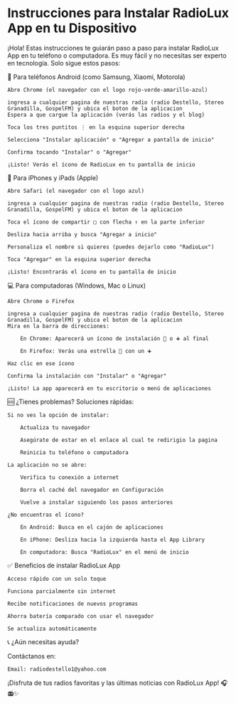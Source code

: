 # Instrucciones para Instalar RadioLux App en tu Dispositivo

¡Hola! Estas instrucciones te guiarán paso a paso para instalar RadioLux App en tu teléfono o computadora. Es muy fácil y no necesitas ser experto en tecnología. Solo sigue estos pasos:

📱 Para teléfonos Android (como Samsung, Xiaomi, Motorola)

    Abre Chrome (el navegador con el logo rojo-verde-amarillo-azul)

    ingresa a cualquier pagina de nuestras radio (radio Destello, Stereo Granadilla, GospelFM) y ubica el boton de la aplicacion
    Espera a que cargue la aplicación (verás las radios y el blog)

    Toca los tres puntitos ⋮ en la esquina superior derecha

    Selecciona "Instalar aplicación" o "Agregar a pantalla de inicio"

    Confirma tocando "Instalar" o "Agregar"

    ¡Listo! Verás el ícono de RadioLux en tu pantalla de inicio
    
🍎 Para iPhones y iPads (Apple)

    Abre Safari (el navegador con el logo azul)

    ingresa a cualquier pagina de nuestras radio (radio Destello, Stereo Granadilla, GospelFM) y ubica el boton de la aplicacion

    Toca el ícono de compartir □ con flecha ↑ en la parte inferior

    Desliza hacia arriba y busca "Agregar a inicio"

    Personaliza el nombre si quieres (puedes dejarlo como "RadioLux")

    Toca "Agregar" en la esquina superior derecha

    ¡Listo! Encontrarás el ícono en tu pantalla de inicio


💻 Para computadoras (Windows, Mac o Linux)

    Abre Chrome o Firefox

    ingresa a cualquier pagina de nuestras radio (radio Destello, Stereo Granadilla, GospelFM) y ubica el boton de la aplicacion
    Mira en la barra de direcciones:

        En Chrome: Aparecerá un ícono de instalación 🔧 o ➕ al final

        En Firefox: Verás una estrella 🌟 con un ➕

    Haz clic en ese ícono

    Confirma la instalación con "Instalar" o "Agregar"

    ¡Listo! La app aparecerá en tu escritorio o menú de aplicaciones


🆘 ¿Tienes problemas? Soluciones rápidas:

    Si no ves la opción de instalar:

        Actualiza tu navegador

        Asegúrate de estar en el enlace al cual te redirigio la pagina

        Reinicia tu teléfono o computadora

    La aplicación no se abre:

        Verifica tu conexión a internet

        Borra el caché del navegador en Configuración

        Vuelve a instalar siguiendo los pasos anteriores

    ¿No encuentras el ícono?

        En Android: Busca en el cajón de aplicaciones

        En iPhone: Desliza hacia la izquierda hasta el App Library

        En computadora: Busca "RadioLux" en el menú de inicio

✅ Beneficios de instalar RadioLux App

    Acceso rápido con un solo toque

    Funciona parcialmente sin internet

    Recibe notificaciones de nuevos programas

    Ahorra batería comparado con usar el navegador

    Se actualiza automáticamente


📞 ¿Aún necesitas ayuda?

Contáctanos en:

    Email: radiodestello1@yahoo.com


¡Disfruta de tus radios favoritas y las últimas noticias con RadioLux App! 🎧📻✨
